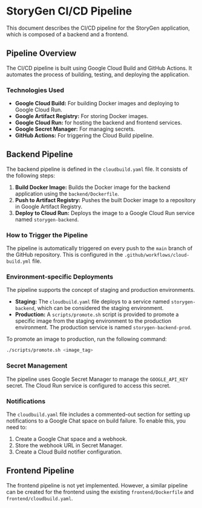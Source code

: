 # StoryGen CI/CD Pipeline

This document describes the CI/CD pipeline for the StoryGen application, which is composed of a backend and a frontend.

## Pipeline Overview

The CI/CD pipeline is built using Google Cloud Build and GitHub Actions. It automates the process of building, testing, and deploying the application.

### Technologies Used

*   **Google Cloud Build:** For building Docker images and deploying to Google Cloud Run.
*   **Google Artifact Registry:** For storing Docker images.
*   **Google Cloud Run:** for hosting the backend and frontend services.
*   **Google Secret Manager:** For managing secrets.
*   **GitHub Actions:** For triggering the Cloud Build pipeline.

## Backend Pipeline

The backend pipeline is defined in the `cloudbuild.yaml` file. It consists of the following steps:

1.  **Build Docker Image:** Builds the Docker image for the backend application using the `backend/Dockerfile`.
2.  **Push to Artifact Registry:** Pushes the built Docker image to a repository in Google Artifact Registry.
3.  **Deploy to Cloud Run:** Deploys the image to a Google Cloud Run service named `storygen-backend`.

### How to Trigger the Pipeline

The pipeline is automatically triggered on every push to the `main` branch of the GitHub repository. This is configured in the `.github/workflows/cloud-build.yml` file.

### Environment-specific Deployments

The pipeline supports the concept of staging and production environments.

*   **Staging:** The `cloudbuild.yaml` file deploys to a service named `storygen-backend`, which can be considered the staging environment.
*   **Production:** A `scripts/promote.sh` script is provided to promote a specific image from the staging environment to the production environment. The production service is named `storygen-backend-prod`.

To promote an image to production, run the following command:

```bash
./scripts/promote.sh <image_tag>
```

### Secret Management

The pipeline uses Google Secret Manager to manage the `GOOGLE_API_KEY` secret. The Cloud Run service is configured to access this secret.

### Notifications

The `cloudbuild.yaml` file includes a commented-out section for setting up notifications to a Google Chat space on build failure. To enable this, you need to:

1.  Create a Google Chat space and a webhook.
2.  Store the webhook URL in Secret Manager.
3.  Create a Cloud Build notifier configuration.

## Frontend Pipeline

The frontend pipeline is not yet implemented. However, a similar pipeline can be created for the frontend using the existing `frontend/Dockerfile` and `frontend/cloudbuild.yaml`.
